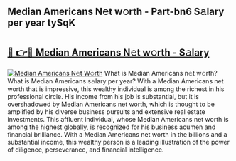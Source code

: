 ## Median Americans N𝚎t w𝚘rth - Part-bn6 S𝚊lary per year tySqK

# <h2><a href="http://gc28oj.nevu.top/?p=Median+Americans">🔗 👉🔴 Median Americans N𝚎t w𝚘rth - S𝚊lary</a></h2>

[![Median Americans N𝚎t W𝚘rth](https://i.imgur.com/Oavwk0R.jpeg)](http://gc28oj.nevu.top/?p=Median+Americans)
What is Median Americans n𝚎t w𝚘rth? What is Median Americans s𝚊lary per year?
With a Median Americans net worth that is impressive, this wealthy individual is among the richest in his professional circle. His income from his job is substantial, but it is overshadowed by Median Americans net worth, which is thought to be amplified by his diverse business pursuits and extensive real estate investments. This affluent individual, whose Median Americans net worth is among the highest globally, is recognized for his business acumen and financial brilliance. With a Median Americans net worth in the billions and a substantial income, this wealthy person is a leading illustration of the power of diligence, perseverance, and financial intelligence.
